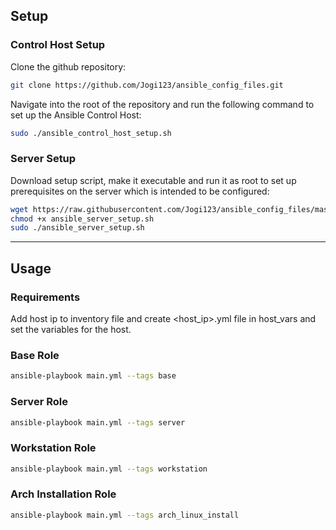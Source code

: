 ## Setup

### Control Host Setup
Clone the github repository:
```bash
git clone https://github.com/Jogi123/ansible_config_files.git
```
Navigate into the root of the repository and run the following command to set up the Ansible Control Host:
```bash
sudo ./ansible_control_host_setup.sh
```

### Server Setup
Download setup script, make it executable and run it as root to set up prerequisites on the server which is intended to be configured:
```bash
wget https://raw.githubusercontent.com/Jogi123/ansible_config_files/master/ansible_server_setup.sh
chmod +x ansible_server_setup.sh
sudo ./ansible_server_setup.sh
```
---

## Usage

### Requirements
Add host ip to inventory file and create <host_ip>.yml file in host_vars and set the variables for the host.

### Base Role
```bash
ansible-playbook main.yml --tags base
```

### Server Role
```bash
ansible-playbook main.yml --tags server
```

### Workstation Role
```bash
ansible-playbook main.yml --tags workstation
```

### Arch Installation Role
```bash
ansible-playbook main.yml --tags arch_linux_install
```
